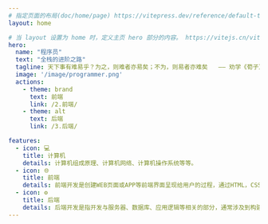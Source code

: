 ```yaml
---
# 指定页面的布局(doc/home/page) https://vitepress.dev/reference/default-theme-home-page
layout: home

# 当 layout 设置为 home 时，定义主页 hero 部分的内容。 https://vitejs.cn/vitepress/reference/default-theme-home-page
hero:
  name: "程序员"
  text: "全栈的进阶之路"
  tagline: 天下事有难易乎？为之，则难者亦易矣；不为，则易者亦难矣   —— 劝学《荀子》。
  image: '/image/programmer.png'
  actions:
    - theme: brand
      text: 前端
      link: /2.前端/
    - theme: alt
      text: 后端
      link: /3.后端/

features:
  - icon: 💻
    title: 计算机
    details: 计算机组成原理、计算机网络、计算机操作系统等等。
  - icon: 🌐
    title: 前端
    details: 前端开发是创建WEB页面或APP等前端界面呈现给用户的过程，通过HTML，CSS及JavaScript以及衍生出来的各种技术、框架、解决方案，来实现互联网产品的用户界面交互。
  - icon: ⚙️
    title: 后端
    details: 后端开发是指开发与服务器、数据库、应用逻辑等相关的部分，通常涉及到构建与用户请求交互的API、数据存储和处理、身份验证、业务逻辑的实现等。
---
```

